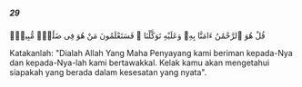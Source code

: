 ##### 29

<span class="ayah">قُلْ هُوَ ٱلرَّحْمَٰنُ ءَامَنَّا بِهِۦ وَعَلَيْهِ تَوَكَّلْنَا ۖ فَسَتَعْلَمُونَ مَنْ هُوَ فِى ضَلَٰلٍۢ مُّبِينٍۢ</span>

<span class="ayah_translation">Katakanlah: "Dialah Allah Yang Maha Penyayang kami beriman kepada-Nya dan kepada-Nya-lah kami bertawakkal. Kelak kamu akan mengetahui siapakah yang berada dalam kesesatan yang nyata".</span>
